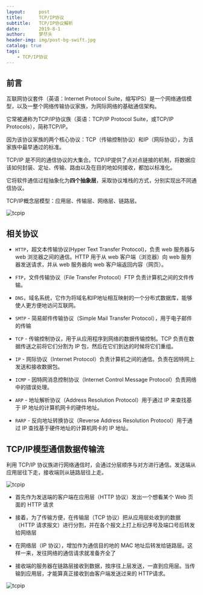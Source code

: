 ```yaml
---
layout:     post
title:      TCP/IP协议
subtitle:   TCP/IP协议解析
date:       2019-8-1
author:     梦尽头
header-img: img/post-bg-swift.jpg
catalog: true
tags:
    - TCP/IP协议
---
```


## 前言

互联网协议套件（英语：Internet Protocol Suite，缩写IPS）是一个网络通信模型，以及一整个网络传输协议家族，为网际网络的基础通信架构。

它常被通称为TCP/IP协议族（英语：TCP/IP Protocol Suite，或TCP/IP Protocols），简称TCP/IP。

因为该协议家族的两个核心协议：TCP（传输控制协议）和IP（网际协议），为该家族中最早通过的标准。


TCP/IP 是不同的通信协议的大集合。TCP/IP提供了点对点链接的机制，将数据应该如何封装、定址、传输、路由以及在目的地如何接收，都加以标准化。

它将软件通信过程抽象化为**四个抽象层**，采取协议堆栈的方式，分别实现出不同通信协议。


TCP/IP概念层模型：应用层、传输层、网络层、链路层。

![tcpip](https://lzweife.github.io/img/tcpip2.png)

## 相关协议

- `HTTP`，超文本传输协议(Hyper Text Transfer Protocol)，负责 web 服务器与 web 浏览器之间的通信。HTTP 用于从 web 客户端（浏览器）向 web 服务器发送请求，并从 web 服务器向 web 客户端返回内容（网页）。

- `FTP`，文件传输协议（File Transfer Protocol）FTP 负责计算机之间的文件传输。

- `DNS`，域名系统，它作为将域名和IP地址相互映射的一个分布式数据库，能够使人更方便地访问互联网。

- `SMTP` - 简易邮件传输协议（Simple Mail Transfer Protocol），用于电子邮件的传输

- `TCP` - 传输控制协议，用于从应用程序到网络的数据传输控制。TCP 负责在数据传送之前将它们分割为 IP 包，然后在它们到达的时候将它们重组。

- `IP` - 网际协议（Internet Protocol）负责计算机之间的通信。负责在因特网上发送和接收数据包。

- `ICMP` - 因特网消息控制协议（Internet Control Message Protocol）负责网络中的错误处理。

- `ARP` - 地址解析协议（Address Resolution Protocol）用于通过 IP 来查找基于 IP 地址的计算机网卡的硬件地址。
  
- `RARP` - 反向地址转换协议（Reverse Address Resolution Protocol）用于通过 IP 查找基于硬件地址的计算机网卡的 IP 地址。



## TCP/IP模型通信数据传输流

利用 TCP/IP 协议族进行网络通信时，会通过分层顺序与对方进行通信。发送端从应用层往下走，接收端则从链路层往上走。

![tcpip](https://lzweife.github.io/img/tcpip.webp)

- 首先作为发送端的客户端在应用层（HTTP 协议）发出一个想看某个 Web 页面的 HTTP 请求

- 接着，为了传输方便，在传输层（TCP 协议）把从应用层处收到的数据（HTTP 请求报文）进行分割，并在各个报文上打上标记序号及端口号后转发给网络层

- 在网络层（IP 协议），增加作为通信目的地的 MAC 地址后转发给链路层。这样一来，发往网络的通信请求就准备齐全了

- 接收端的服务器在链路层接收到数据，按序往上层发送，一直到应用层。当传输到应用层，才能算真正接收到由客户端发送过来的 HTTP请求。

![tcpip](https://lzweife.github.io/img/tcpip1.webp)

